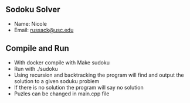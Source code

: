 ## Sodoku Solver
- Name: Nicole
- Email: russack@usc.edu


## Compile and Run
- With docker compile with Make sudoku
- Run with ./sudoku
- Using recursion and backtracking the program will find and output the solution to a given soduku problem
- If there is no solution the program will say no solution
- Puzles can be changed in main.cpp file
